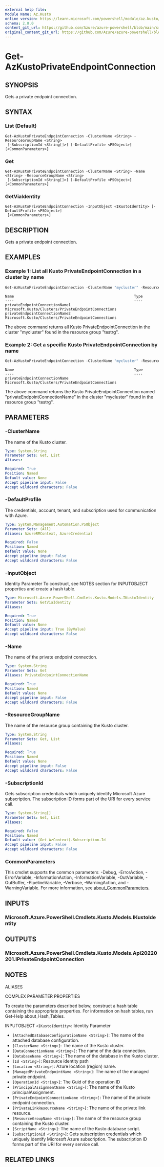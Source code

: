```yaml
---
external help file: 
Module Name: Az.Kusto
online version: https://learn.microsoft.com/powershell/module/az.kusto/get-azkustoprivateendpointconnection
schema: 2.0.0
content_git_url: https://github.com/Azure/azure-powershell/blob/main/src/Kusto/help/Get-AzKustoPrivateEndpointConnection.md
original_content_git_url: https://github.com/Azure/azure-powershell/blob/main/src/Kusto/help/Get-AzKustoPrivateEndpointConnection.md
---
```


# Get-AzKustoPrivateEndpointConnection

## SYNOPSIS
Gets a private endpoint connection.

## SYNTAX

### List (Default)
```
Get-AzKustoPrivateEndpointConnection -ClusterName <String> -ResourceGroupName <String>
 [-SubscriptionId <String[]>] [-DefaultProfile <PSObject>] [<CommonParameters>]
```

### Get
```
Get-AzKustoPrivateEndpointConnection -ClusterName <String> -Name <String> -ResourceGroupName <String>
 [-SubscriptionId <String[]>] [-DefaultProfile <PSObject>] [<CommonParameters>]
```

### GetViaIdentity
```
Get-AzKustoPrivateEndpointConnection -InputObject <IKustoIdentity> [-DefaultProfile <PSObject>]
 [<CommonParameters>]
```

## DESCRIPTION
Gets a private endpoint connection.

## EXAMPLES

### Example 1: List all Kusto PrivateEndpointConnection in a cluster by name
```powershell
Get-AzKustoPrivateEndpointConnection -ClusterName "mycluster" -ResourceGroupName "testrg" -SubscriptionId "12345678-1234-1234-1234-123456789098"
```

```output
Name                                                       Type
----                                                       ----
privateEndpointConnectionName1                             Microsoft.Kusto/Clusters/PrivateEndpointConnections
privateEndpointConnectionName2                             Microsoft.Kusto/Clusters/PrivateEndpointConnections
```

The above command returns all Kusto PrivateEndpointConnection in the cluster "mycluster" found in the resource group "testrg".

### Example 2: Get a specific Kusto PrivateEndpointConnection by name
```powershell
Get-AzKustoPrivateEndpointConnection -ClusterName "mycluster" -ResourceGroupName "testrg" -SubscriptionId "12345678-1234-1234-1234-123456789098" -Name "privateEndpointConnectionName"
```

```output
Name                                                       Type
----                                                       ----
privateEndpointConnectionName                              Microsoft.Kusto/Clusters/PrivateEndpointConnections
```

The above command returns the Kusto PrivateEndpointConnection named "privateEndpointConnectionName" in the cluster "mycluster" found in the resource group "testrg".

## PARAMETERS

### -ClusterName
The name of the Kusto cluster.

```yaml
Type: System.String
Parameter Sets: Get, List
Aliases:

Required: True
Position: Named
Default value: None
Accept pipeline input: False
Accept wildcard characters: False
```

### -DefaultProfile
The credentials, account, tenant, and subscription used for communication with Azure.

```yaml
Type: System.Management.Automation.PSObject
Parameter Sets: (All)
Aliases: AzureRMContext, AzureCredential

Required: False
Position: Named
Default value: None
Accept pipeline input: False
Accept wildcard characters: False
```

### -InputObject
Identity Parameter
To construct, see NOTES section for INPUTOBJECT properties and create a hash table.

```yaml
Type: Microsoft.Azure.PowerShell.Cmdlets.Kusto.Models.IKustoIdentity
Parameter Sets: GetViaIdentity
Aliases:

Required: True
Position: Named
Default value: None
Accept pipeline input: True (ByValue)
Accept wildcard characters: False
```

### -Name
The name of the private endpoint connection.

```yaml
Type: System.String
Parameter Sets: Get
Aliases: PrivateEndpointConnectionName

Required: True
Position: Named
Default value: None
Accept pipeline input: False
Accept wildcard characters: False
```

### -ResourceGroupName
The name of the resource group containing the Kusto cluster.

```yaml
Type: System.String
Parameter Sets: Get, List
Aliases:

Required: True
Position: Named
Default value: None
Accept pipeline input: False
Accept wildcard characters: False
```

### -SubscriptionId
Gets subscription credentials which uniquely identify Microsoft Azure subscription.
The subscription ID forms part of the URI for every service call.

```yaml
Type: System.String[]
Parameter Sets: Get, List
Aliases:

Required: False
Position: Named
Default value: (Get-AzContext).Subscription.Id
Accept pipeline input: False
Accept wildcard characters: False
```

### CommonParameters
This cmdlet supports the common parameters: -Debug, -ErrorAction, -ErrorVariable, -InformationAction, -InformationVariable, -OutVariable, -OutBuffer, -PipelineVariable, -Verbose, -WarningAction, and -WarningVariable. For more information, see [about_CommonParameters](http://go.microsoft.com/fwlink/?LinkID=113216).

## INPUTS

### Microsoft.Azure.PowerShell.Cmdlets.Kusto.Models.IKustoIdentity

## OUTPUTS

### Microsoft.Azure.PowerShell.Cmdlets.Kusto.Models.Api20220201.IPrivateEndpointConnection

## NOTES

ALIASES

COMPLEX PARAMETER PROPERTIES

To create the parameters described below, construct a hash table containing the appropriate properties. For information on hash tables, run Get-Help about_Hash_Tables.


INPUTOBJECT `<IKustoIdentity>`: Identity Parameter
  - `[AttachedDatabaseConfigurationName <String>]`: The name of the attached database configuration.
  - `[ClusterName <String>]`: The name of the Kusto cluster.
  - `[DataConnectionName <String>]`: The name of the data connection.
  - `[DatabaseName <String>]`: The name of the database in the Kusto cluster.
  - `[Id <String>]`: Resource identity path
  - `[Location <String>]`: Azure location (region) name.
  - `[ManagedPrivateEndpointName <String>]`: The name of the managed private endpoint.
  - `[OperationId <String>]`: The Guid of the operation ID
  - `[PrincipalAssignmentName <String>]`: The name of the Kusto principalAssignment.
  - `[PrivateEndpointConnectionName <String>]`: The name of the private endpoint connection.
  - `[PrivateLinkResourceName <String>]`: The name of the private link resource.
  - `[ResourceGroupName <String>]`: The name of the resource group containing the Kusto cluster.
  - `[ScriptName <String>]`: The name of the Kusto database script.
  - `[SubscriptionId <String>]`: Gets subscription credentials which uniquely identify Microsoft Azure subscription. The subscription ID forms part of the URI for every service call.

## RELATED LINKS

